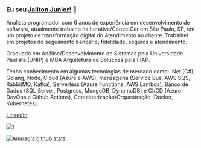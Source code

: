 ### Eu sou [Jailton Junior!](https://www.jailtonjunior.com.br) 👋

Analista programador com 6 anos de experiência em desenvolvimento de software, atualmente trabalho na Iterative/ConectCar em São Paulo, SP, em um projeto de transformação digital do Atendimento ao cliente. Trabalhei em projetos do seguimento bancário, fidelidade, seguros e atendimento.

Graduado em Análise/Desenvolvimento de Sistemas pela Universidade Paulista (UNIP) e MBA Arquitetura de Soluções pela FIAP.

Tenho conhecimento em algumas tecnologias de mercado como: .Net (C#), Golang, Node, Cloud (Azure e AWS), mensageria (Service Bus, AWS SQS, RabbitMQ, Kafka), Serverless (Azure Functions, AWS Lambda), Banco de Dados (SQL Server, Postgress, MongoDB, DynamoDB) e CI/CD (Azure DevOps e Github Actions), Conteinerização/Orquestração (Docker, Kubernetes).

[LinkedIn](https://www.linkedin.com/in/jailton-junior-24865991/)

![1](https://github-readme-stats.vercel.app/api/top-langs/?username=jailtonjunior94&theme=blue-green)

[![Anurag's github stats](https://github-readme-stats.vercel.app/api?username=jailtonjunior94&theme=blue-green)](https://github.com/jailtonjunior94/github-readme-stats)
